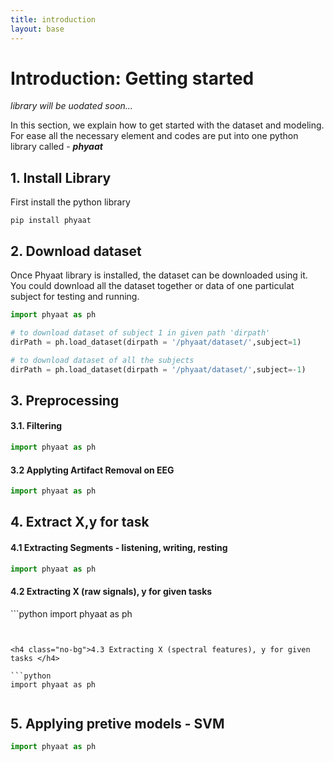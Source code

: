 ```yaml
---
title: introduction
layout: base
---
```


# Introduction:  Getting started
*library will be uodated soon...*


In this section, we explain how to get started with the dataset and modeling. For ease all the necessary element and codes are put into one python library called - ***phyaat***


<h2 class="no-bg">1. Install Library </h2>

First install the python library

```console
pip install phyaat
```

<h2 class="no-bg">2. Download dataset </h2>
Once Phyaat library is installed, the dataset can be downloaded using it. You could download all the dataset together or data of one particulat subject for testing and running.

```python
import phyaat as ph

# to download dataset of subject 1 in given path 'dirpath'
dirPath = ph.load_dataset(dirpath = '/phyaat/dataset/',subject=1)

# to download dataset of all the subjects
dirPath = ph.load_dataset(dirpath = '/phyaat/dataset/',subject=-1)

```

<h2 class="no-bg">3. Preprocessing </h2>

<h4 class="no-bg">3.1. Filtering </h4>

```python
import phyaat as ph


```


<h4 class="no-bg">3.2 Applyting Artifact Removal on EEG </h4>

```python
import phyaat as ph


```

<h2 class="no-bg">4. Extract X,y for task</h2>

<h4 class="no-bg">4.1 Extracting Segments - listening, writing, resting</h4>

```python
import phyaat as ph


```


<h4 class="no-bg">4.2 Extracting X (raw signals), y for given tasks </h4>
```python
import phyaat as ph


```


<h4 class="no-bg">4.3 Extracting X (spectral features), y for given tasks </h4>

```python
import phyaat as ph


```


<h2 class="no-bg">5. Applying pretive models - SVM</h2>

```python
import phyaat as ph


```

